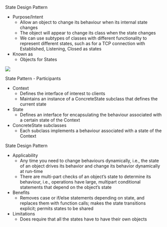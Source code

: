 State Design Pattern
- Purpose/Intent
	- Allow an object to change its behaviour when its internal state changes
	- The object will appear to change its class when the state changes
	- We can use subtypes of classes with different functionality to represent different states, such as for a TCP connection with Established, Listening, Closed as states
- Known as
	- Objects for States

![](2022-09-07-14-36-08.png)

State Pattern - Participants
- Context
	- Defines the interface of interest to clients
	- Maintains an instance of a ConcreteState subclass that defines the current state
- State
	- Defines an interface for encapsulating the behaviour associated with a certain state of the Context
- ConcreteState subclasses
	- Each subclass implements a behaviour associated with a state of the Context

State Design Pattern
- Applicability
	- Any time you need to change behaviours dynamically, i.e., the state of an object drives its behavior and change its behavior dynamically at run-time
	- There are multi-part checks of an object’s state to determine its behaviour, i.e., operations have large, multipart conditional statements that depend on the object’s state
- Benefits
	- Removes case or if/else statements depending on state, and replaces them with function calls; makes the state transitions explicit; permits states to be shared
- Limitations
	- Does require that all the states have to have their own objects